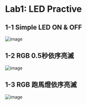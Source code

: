 # Lab1: LED Practive

## 1-1 Simple LED ON & OFF

![image](https://user-images.githubusercontent.com/89327055/131235581-3bb70655-bcd2-4762-89d0-4a77cdf4b77a.png)

## 1-2 RGB 0.5秒依序亮滅

![image](https://user-images.githubusercontent.com/89327055/131236072-dfe29329-e17e-4dc6-a7b2-b4a2c3e2c963.png)

## 1-3 RGB 跑馬燈依序亮滅

![image](https://user-images.githubusercontent.com/89327055/131236035-6bf00076-59ae-49b4-9ee0-d6eef9b6da9b.png)

